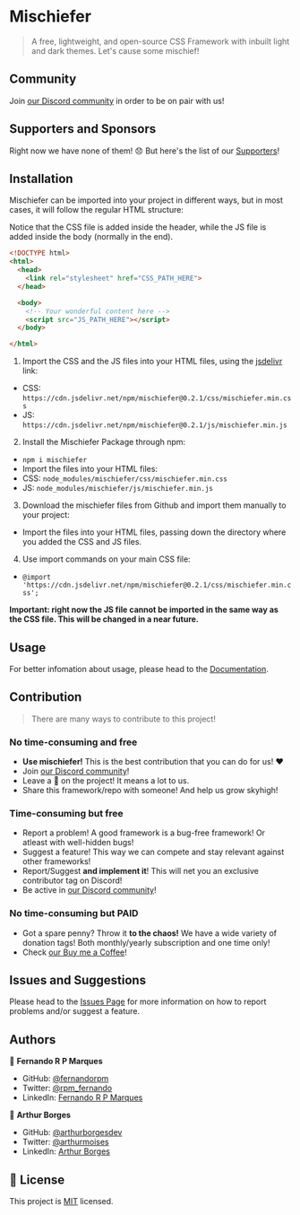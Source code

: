 # Mischiefer
> A free, lightweight, and open-source CSS Framework with inbuilt light and dark themes. Let's cause some mischief!

## Community
Join [our Discord community](https://discord.gg/axujHduV) in order to be on pair with us!

## Supporters and Sponsors
Right now we have none of them! :disappointed:
But here's the list of our [Supporters](./Supporters.md)!

## Installation
Mischiefer can be imported into your project in different ways, but in most cases, it will follow the regular HTML structure:

Notice that the CSS file is added inside the header, while the JS file is added inside the body (normally in the end).
```html
<!DOCTYPE html>
<html>
  <head>
    <link rel="stylesheet" href="CSS_PATH_HERE">
  </head>

  <body>
    <!-- Your wonderful content here -->
    <script src="JS_PATH_HERE"></script>
  </body>

</html>
```

1. Import the CSS and the JS files into your HTML files, using the [jsdelivr](https://www.jsdelivr.com/) link:
- CSS: `https://cdn.jsdelivr.net/npm/mischiefer@0.2.1/css/mischiefer.min.css`
- JS: `https://cdn.jsdelivr.net/npm/mischiefer@0.2.1/js/mischiefer.min.js`

2. Install the Mischiefer Package through npm:
- `npm i mischiefer`
- Import the files into your HTML files:
- CSS: `node_modules/mischiefer/css/mischiefer.min.css`
- JS: `node_modules/mischiefer/js/mischiefer.min.js`

3. Download the mischiefer files from Github and import them manually to your project:
- Import the files into your HTML files, passing down the directory where you added the CSS and JS files.

4. Use import commands on your main CSS file: 
- `@import 'https://cdn.jsdelivr.net/npm/mischiefer@0.2.1/css/mischiefer.min.css';`

**Important: right now the JS file cannot be imported in the same way as the CSS file. This will be changed in a near future.**

## Usage

For better infomation about usage, please head to the [Documentation](./Documentation.md).

## Contribution
> There are many ways to contribute to this project!

### No time-consuming and free
- **Use mischiefer!** This is the best contribution that you can do for us! :heart:
- Join [our Discord community](https://discord.gg/axujHduV)!
- Leave a :star2: on the project! It means a lot to us.
- Share this framework/repo with someone! And help us grow skyhigh!

### Time-consuming but free
- Report a problem! A good framework is a bug-free framework! Or atleast with well-hidden bugs!
- Suggest a feature! This way we can compete and stay relevant against other frameworks!
- Report/Suggest **and implement it**! This will net you an exclusive contributor tag on Discord!
- Be active in [our Discord community](https://discord.gg/axujHduV)!

### No time-consuming but PAID
- Got a spare penny? Throw it **to the chaos!** We have a wide variety of donation tags! Both monthly/yearly subscription and one time only!
- Check [our Buy me a Coffee](https://www.buymeacoffee.com/mischiefer)!

## Issues and Suggestions

Please head to the [Issues Page](../../issues/1) for more information on how to report problems and/or suggest a feature.

## Authors

👤 **Fernando R P Marques**

- GitHub: [@fernandorpm](https://github.com/fernandorpm)
- Twitter: [@rpm_fernando](https://twitter.com/rpm_fernando)
- LinkedIn: [Fernando R P Marques](https://linkedin.com/in/fernandorpm)

👤 **Arthur Borges**

- GitHub: [@arthurborgesdev](https://github.com/arthurborgesdev)
- Twitter: [@arthurmoises](https://twitter.com/arthurmoises)
- LinkedIn: [Arthur Borges](https://www.linkedin.com/in/arthurmoises/)

## 📝 License

This project is [MIT](./LICENSE) licensed.
